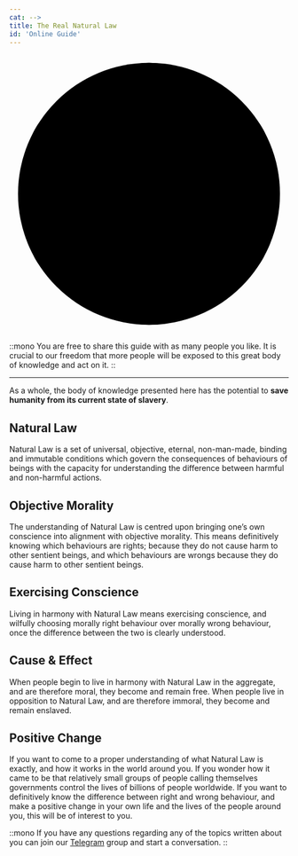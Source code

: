 ```yaml
---
cat: -->
title: The Real Natural Law
id: 'Online Guide'
---
```


<div class="mt-10 mb-24 w-40 h-40 md:w-56 md:h-56 lg:w-72 lg:h-72 xl:w-80 xl:h-80"><svg xmlns:xlink="http://www.w3.org/1999/xlink" viewBox="0 0 546 546" class="stroke-[10] fill-none stroke-black dark:stroke-white"><ellipse class="sol-ment oval oval-sm fill-none" rx="128" ry="128" cx="273" cy="273"/><ellipse class="sol-corr oval oval-sm fill-none" rx="128" ry="128" cx="273" cy="145"/><ellipse class="sol-vibr oval oval-sm fill-none" rx="128" ry="128" cx="384" cy="209"/><ellipse class="sol-pola oval oval-sm fill-none" rx="128" ry="128" cx="384" cy="337"/><ellipse class="sol-rhyt oval oval-sm fill-none" rx="128" ry="128" cx="273" cy="401"/><ellipse class="sol-caus oval oval-sm fill-none" rx="128" ry="128" cx="162" cy="337"/><ellipse class="sol-gend oval oval-sm fill-none" rx="128" ry="128" cx="162" cy="209"/><ellipse class="sol-care oval oval-lg fill-none" rx="256" ry="256" cx="273" cy="273"/></svg></div>

<!-- Organized and well thought out interactive lessons for optimal and effective learning.  -->

::mono
You are free to share this guide with as many people you like. It is crucial to our freedom that more people will be exposed to this great body of knowledge and act on it.
::

<hr class="my-8 border border-b-4">

<span class="desc">As a whole, the body of knowledge presented here has the potential to <b class="font-bold underline">save humanity from its current state of slavery</b>.</span>

## Natural Law
Natural Law is a set of universal, objective, eternal, non-man-made, binding and immutable conditions which govern the consequences of behaviours of beings with the capacity for understanding the difference between harmful and non-harmful actions.


## Objective Morality
The understanding of Natural Law is centred upon bringing one’s own conscience into alignment with objective morality. This means definitively knowing which behaviours are rights; because they do not cause harm to other sentient beings, and which behaviours are wrongs because they do cause harm to other sentient beings.

## Exercising Conscience
Living in harmony with Natural Law means exercising conscience, and wilfully choosing morally right behaviour over morally wrong behaviour, once the difference between the two is clearly understood.

## Cause & Effect
When people begin to live in harmony with Natural Law in the aggregate, and are therefore
moral, they become and remain free. When people live in opposition to Natural Law, and are
therefore immoral, they become and remain enslaved.


## Positive Change
If you want to come to a proper understanding of what Natural Law is exactly, and how it
works in the world around you. If you wonder how it came to be that relatively small groups
of people calling themselves governments control the lives of billions of people worldwide.
If you want to definitively know the difference between right and wrong behaviour, and make
a positive change in your own life and the lives of the people around you, this will be of
interest to you.

::mono
If you have any questions regarding any of the topics written about you can join our [Telegram](https://t.me/thefreemavens) group and start a conversation.
::

